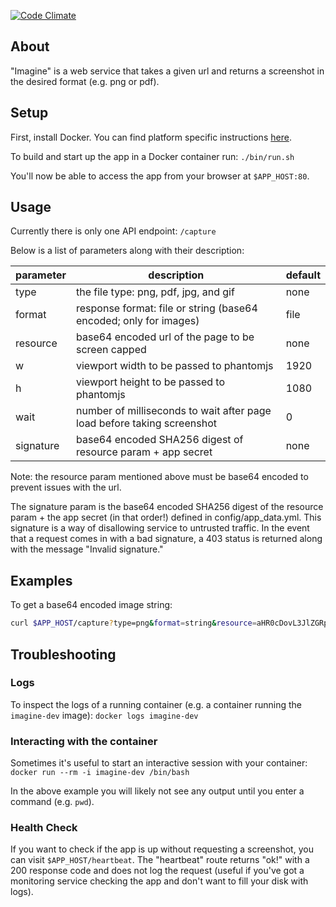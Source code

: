 [![Code Climate](https://codeclimate.com/github/LightshedHealth/imagine/badges/gpa.svg)](https://codeclimate.com/github/LightshedHealth/imagine)

## About

"Imagine" is a web service that takes a given url and returns a screenshot in the desired format (e.g. png or pdf).

## Setup

First, install Docker. You can find platform specific instructions [here](https://docs.docker.com/engine/installation/).

To build and start up the app in a Docker container run: `./bin/run.sh`

You'll now be able to access the app from your browser at `$APP_HOST:80`.

## Usage

Currently there is only one API endpoint: `/capture`

Below is a list of parameters along with their description:

|**parameter** | **description** | **default** |
| ------------ | --------------- | ----------- |
| type         | the file type: png, pdf, jpg, and gif | none |
| format       | response format: file or string (base64 encoded; only for images) | file |
| resource     | base64 encoded url of the page to be screen capped | none |
| w            | viewport width to be passed to phantomjs | 1920 |
| h            | viewport height to be passed to phantomjs | 1080 |
| wait         | number of milliseconds to wait after page load before taking screenshot | 0 |
| signature    | base64 encoded SHA256 digest of resource param + app secret | none |

Note: the resource param mentioned above must be base64 encoded to prevent issues with the url.

The signature param is the base64 encoded SHA256 digest of the resource param + the app secret (in that order!)
defined in config/app_data.yml. This signature is a way of disallowing service to untrusted traffic. In the event that
a request comes in with a bad signature, a 403 status is returned along with the message "Invalid signature."

## Examples

To get a base64 encoded image string:
```bash
curl $APP_HOST/capture?type=png&format=string&resource=aHR0cDovL3JlZGRpdC5jb20vP2Zvbz1iYXI
```

## Troubleshooting

### Logs

To inspect the logs of a running container (e.g. a container running the `imagine-dev` image): `docker logs imagine-dev`

### Interacting with the container

Sometimes it's useful to start an interactive session with your container: `docker run --rm -i imagine-dev /bin/bash`

In the above example you will likely not see any output until you enter a command (e.g. `pwd`).


### Health Check

If you want to check if the app is up without requesting a screenshot, you can visit `$APP_HOST/heartbeat`.
The "heartbeat" route returns "ok!" with a 200 response code and does not log the request (useful if you've got a monitoring
service checking the app and don't want to fill your disk with logs).
